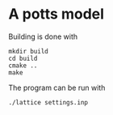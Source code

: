 # A potts model

Building is done with
```
mkdir build
cd build
cmake ..
make
```

The program can be run with
```
./lattice settings.inp
```
